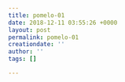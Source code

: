 ```yaml
---
title: pomelo-01
date: 2018-12-11 03:55:26 +0000
layout: post
permalink: pomelo-01
creationdate: ''
author: ''
tags: []

---
```

